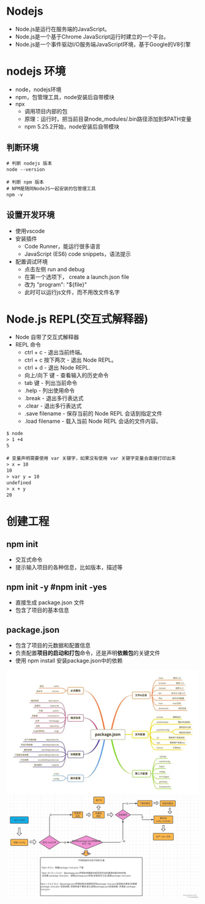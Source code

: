 # Nodejs
- Node.js是运行在服务端的JavaScript。
- Node.js是一个基于Chrome JavaScript运行时建立的一个平台。
- Node.js是一个事件驱动I/O服务端JavaScript环境，基于Google的V8引擎

# nodejs 环境
- node，nodejs环境
- npm，包管理工具，node安装后自带模块
- npx
    - 调用项目内部的包
    - 原理：运行时，把当前目录node_modules/.bin路径添加到$PATH变量
    - npm 5.25.2开始，node安装后自带模块

## 判断环境
```
# 判断 nodejs 版本
node --version

# 判断 npm 版本
# NPM是随同NodeJS一起安装的包管理工具
npm -v
```

## 设置开发环境
- 使用vscode
- 安装插件
    - Code Runner，能运行很多语言
    - JavaScript (ES6) code snippets，语法提示
- 配置调试环境
    - 点击左侧 run and debug
    - 在第一个选项下， create a launch.json file
    - 改为 "program": "${file}"
    - 此时可以运行js文件，而不用改文件名字

# Node.js REPL(交互式解释器)
- Node 自带了交互式解释器
- REPL 命令
    - ctrl + c - 退出当前终端。
    - ctrl + c 按下两次 - 退出 Node REPL。
    - ctrl + d - 退出 Node REPL.
    - 向上/向下 键 - 查看输入的历史命令
    - tab 键 - 列出当前命令
    - .help - 列出使用命令
    - .break - 退出多行表达式
    - .clear - 退出多行表达式
    - .save filename - 保存当前的 Node REPL 会话到指定文件
    - .load filename - 载入当前 Node REPL 会话的文件内容。

```
$ node
> 1 +4
5

# 变量声明需要使用 var 关键字，如果没有使用 var 关键字变量会直接打印出来
> x = 10
10
> var y = 10
undefined
> x + y
20
```

# 创建工程
## npm init
- 交互式命令
- 提示输入项目的各种信息，比如版本，描述等

## npm init -y #npm init -yes
- 直接生成 package.json 文件
- 包含了项目的基本信息

## package.json 
- 包含了项目的元数据和配置信息
- 负责配置**项目的启动和打包**命令，还是声明**依赖包**的关键文件
- 使用 npm install 安装package.json中的依赖

![alt text](../photo/image-250811.png)
![alt text](../photo/image-250811-1.png)